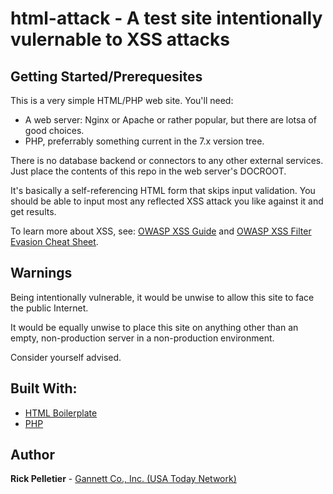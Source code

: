 # html-attack - A test site intentionally vulernable to XSS attacks

## Getting Started/Prerequesites

This is a very simple HTML/PHP web site. You'll need:
* A web server: Nginx or Apache or rather popular, but there are lotsa of good choices.
* PHP, preferrably something current in the 7.x version tree.

There is no database backend or connectors to any other external services. Just place the contents of this repo in the web server's DOCROOT.

It's basically a self-referencing HTML form that skips input validation. You should be able to input most any reflected XSS attack you like against it and get results.

To learn more about XSS, see: [OWASP XSS Guide](https://owasp.org/www-community/attacks/xss/) and [OWASP XSS Filter Evasion Cheat Sheet](https://owasp.org/www-community/xss-filter-evasion-cheatsheet).

## Warnings

Being intentionally vulnerable, it would be unwise to allow this site to face the public Internet.

It would be equally unwise to place this site on anything other than an empty, non-production server in a non-production environment.

Consider yourself advised.

## Built With:

* [HTML Boilerplate](https://html5boilerplate.com/)
* [PHP](https://www.php.net)

## Author

**Rick Pelletier** - [Gannett Co., Inc. (USA Today Network)](https://www.usatoday.com/)
